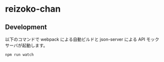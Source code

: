 # reizoko-chan

## Development

以下のコマンドで webpack による自動ビルドと json-server による API モックサーバが起動します。

```
npm run watch
```
